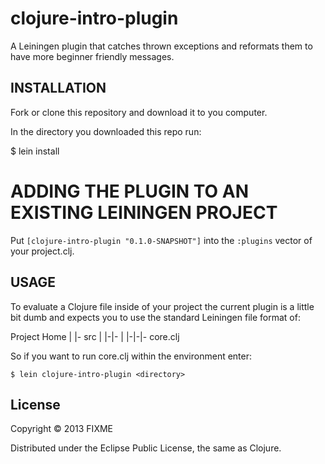 # clojure-intro-plugin

A Leiningen plugin that catches thrown exceptions and reformats them to have more beginner friendly messages.

## INSTALLATION 

Fork or clone this repository and download it to you computer.

In the directory you downloaded this repo run:
   
   $ lein install

# ADDING THE PLUGIN TO AN EXISTING LEININGEN PROJECT

Put `[clojure-intro-plugin "0.1.0-SNAPSHOT"]` into the `:plugins` vector of your project.clj.

## USAGE

To evaluate a Clojure file inside of your project the current plugin is a little bit dumb and expects you to use the standard Leiningen file format of:

   Project Home
   |
   |- src
   |
   |-|- <directory>
   |
   |-|-|- core.clj

So if you want to run core.clj within the environment enter:

    $ lein clojure-intro-plugin <directory>

## License

Copyright © 2013 FIXME

Distributed under the Eclipse Public License, the same as Clojure.
